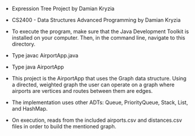 * Expression Tree Project by Damian Kryzia
* CS2400 - Data Structures Advanced Programming by Damian Kryzia

* To execute the program, make sure that the Java Development Toolkit is installed on your computer. Then, in the command line, navigate to this directory.
* Type javac AirportApp.java
* Type java AirportApp

* This project is the AirportApp that uses the Graph data structure. Using a directed, weighted graph the user can operate on a graph where airports are vertices and routes between them are edges.
* The implementation uses other ADTs: Queue, PriorityQueue, Stack, List, and HashMap.
* On execution, reads from the included airports.csv and distances.csv files in order to build the mentioned graph.
